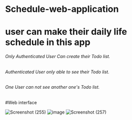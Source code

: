 # Schedule-web-application
<h1>user can make their daily life schedule in this app</h1>
<h6>Only Authenticated User Can create their Todo list.</h6>
<h6>Authenticated User only able to see their Todo list.</h6>
<h6>One User can not see another one's Todo list.</h6>
#Web interface


![Screenshot (255)](https://user-images.githubusercontent.com/74006602/179420585-c3029ff7-1626-4fd6-bd0a-cf99d7dde796.png)
![image](https://user-images.githubusercontent.com/74006602/185838887-b76876f3-344e-4767-b417-7255153df402.png)
![Screenshot (257)](https://user-images.githubusercontent.com/74006602/179420610-e6495f53-451c-40f9-a8f4-09e4e513302d.png)
